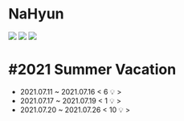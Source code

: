 # NaHyun
<img src="https://img.shields.io/badge/C++-00399C?style=flat-square&logo=Cplusplus&logoColor=white"/> <img src="https://img.shields.io/badge/C-A8B9CC?style=flat-square&logo=C&logoColor=white"/> <img src="https://img.shields.io/badge/Python-3776AB?style=flat-square&logo=Python&logoColor=white"/>



 #2021 Summer Vacation 
 =====================
 
 * 2021.07.11 ~ 2021.07.16  <  6 :bulb: >
 * 2021.07.17 ~ 2021.07.19  <  1 :bulb: >
 * 2021.07.20 ~ 2021.07.26  < 10 :bulb: >

